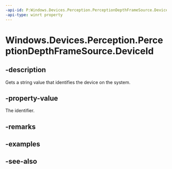 ----api-id: P:Windows.Devices.Perception.PerceptionDepthFrameSource.DeviceId
-api-type: winrt property
---<!-- Property syntaxpublic string DeviceId { get; }--># Windows.Devices.Perception.PerceptionDepthFrameSource.DeviceId## -descriptionGets a string value that identifies the device on the system.## -property-valueThe identifier.## -remarks## -examples## -see-also